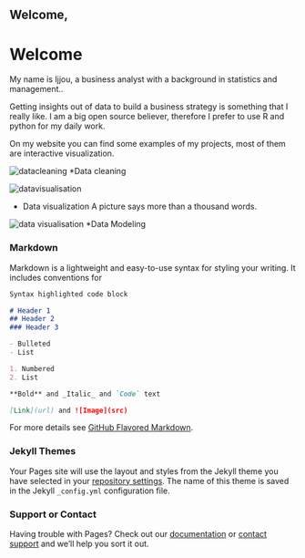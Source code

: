 ## Welcome,

<html>
<body>

<h1>Welcome</h1>

<p>My name is Ijjou, a business analyst with a background in statistics and management..</p>
<p> Getting insights out of data to build a business strategy is something that I really like. 
I am a big open source believer, therefore I prefer to use R and python for my daily work.
</p>
<p> On my website you can find some examples of my projects, most of them are interactive visualization.
</p>

![datacleaning](https://drive.google.com/open?id=1SExsoJln2fgGrjugcwTJTOOeQpdeIz4A)
*Data cleaning

![datavisualisation](https://drive.google.com/open?id=1RLkY98wrRUykiIeNLuz1MV5wdPBU3Wxc)
* Data visualization
A picture says more than a thousand words.

![data visualisation](https://drive.google.com/open?id=1IH1BDCmzySD4PirStzy_BKsoCGlulny6)
*Data Modeling


</body>
</html>



### Markdown

Markdown is a lightweight and easy-to-use syntax for styling your writing. It includes conventions for

```markdown
Syntax highlighted code block

# Header 1
## Header 2
### Header 3

- Bulleted
- List

1. Numbered
2. List

**Bold** and _Italic_ and `Code` text

[Link](url) and ![Image](src)
```

For more details see [GitHub Flavored Markdown](https://guides.github.com/features/mastering-markdown/).

### Jekyll Themes

Your Pages site will use the layout and styles from the Jekyll theme you have selected in your [repository settings](https://github.com/ijjouake/ijjou.git.io/settings). The name of this theme is saved in the Jekyll `_config.yml` configuration file.

### Support or Contact

Having trouble with Pages? Check out our [documentation](https://help.github.com/categories/github-pages-basics/) or [contact support](https://github.com/contact) and we’ll help you sort it out.

